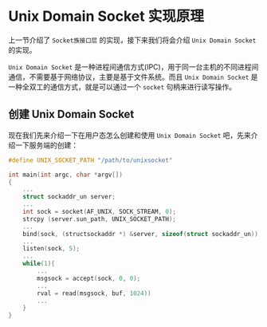 # Unix Domain Socket 实现原理
上一节介绍了 `Socket族接口层` 的实现，接下来我们将会介绍 `Unix Domain Socket` 的实现。

`Unix Domain Socket` 是一种进程间通信方式(IPC)，用于同一台主机的不同进程间通信，不需要基于网络协议，主要是基于文件系统。而且 `Unix Domain Socket` 是一种全双工的通信方式，就是可以通过一个 `socket` 句柄来进行读写操作。

## 创建 Unix Domain Socket
现在我们先来介绍一下在用户态怎么创建和使用 `Unix Domain Socket` 吧，先来介绍一下服务端的创建：
```cpp
#define UNIX_SOCKET_PATH "/path/to/unixsocket"

int main(int argc, char *argv[]) 
{   
    ...   
    struct sockaddr_un server;   
    ...   
    int sock = socket(AF_UNIX, SOCK_STREAM, 0);   
    strcpy (server.sun_path, UNIX_SOCKET_PATH);   
    ...
    bind(sock, (structsockaddr *) &server, sizeof(struct sockaddr_un));   
    ...
    listen(sock, 5);   
    ...    
    while(1){       
        ...       
        msgsock = accept(sock, 0, 0);      
        ...      
        rval = read(msgsock, buf, 1024))      
        ...    
    }
}
```
